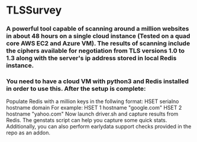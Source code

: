 # TLSSurvey
### A powerful tool capable of scanning around a million websites in about 48 hours on a single cloud instance (Tested on a quad core AWS EC2 and Azure VM). The results of scanning include the ciphers available for negotiation from TLS versions 1.0 to 1.3 along with the server's ip address stored in local Redis instance.
### You need to have a cloud VM with python3 and Redis installed in order to use this. After the setup is complete:
Populate Redis with a million keys in the follwing format:
HSET serialno hostname domain
For example:
HSET 1 hostname "google.com"
HSET 2 hostname "yahoo.com"
Now launch driver.sh and capture results from Redis. The genstats script can help you capture some quick stats. Additionally, you can also perform earlydata support checks provided in the repo as an addon.
